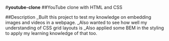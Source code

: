 #**youtube-clone**
##YouTube clone with HTML and CSS

##Description
_Built this project to test my knowledge on embedding images and videos in a webpage.
_Also wanted to see how well my understanding of CSS grid layouts is
_Also applied some BEM in the styling to apply my learning knowledge of that too.
